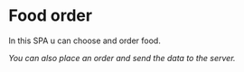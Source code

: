 # Food order

 <p> In this SPA u can choose and order food. </p>
 <i> You can also place an order and send the data to the server. </i>






